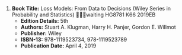 1. **Book Title:** Loss Models: From Data to Decisions (Wiley Series in Probability and Statistics) 📒🔐🚫waiting HG8781 K66 2019EB
   - **Edition Details:** 5th
   - **Authors:** Stuart A. Klugman, Harry H. Panjer, Gordon E. Willmot
   - **Publisher:** Wiley
   - **ISBN-13:** 978-1119523734, 978-1119523789
   - **Publication Date:** April 4, 2019
